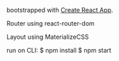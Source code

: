 bootstrapped with [Create React App](https://github.com/facebookincubator/create-react-app).

Router using react-router-dom

Layout using MaterializeCSS


run on CLI:
$ npm install
$ npm start